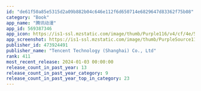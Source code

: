 ```yaml
---
id: "de61f50a85e5315d2a09b882b04c646e112f6d650714e6829647d83362f75b08"
category: "Book"
app_name: "腾讯动漫"
app_id: 569387346
app_icon: https://is1-ssl.mzstatic.com/image/thumb/Purple116/v4/cf/4e/53/cf4e53c3-b799-e8db-2429-911ade9c6a85/AppIcon-0-1x_U007emarketing-0-7-0-0-85-220.png/1024x1024bb.png
app_screenshot: https://is1-ssl.mzstatic.com/image/thumb/PurpleSource113/v4/4e/8f/95/4e8f95dc-87bd-a9d5-a84e-9bb1f317f155/c6c6facc-0b9c-426c-a445-681b6c94142d_15c64cc31901f8cbc43dbe4d2e03728a_e3dth6e9171673342526634.jpg/1242x2688bb.png
publisher_id: 473924491
publisher_name: "Tencent Technology (Shanghai) Co., Ltd"
rank: 411
most_recent_release: 2024-01-03 00:00:00
release_count_in_past_year: 13
release_count_in_past_year_category: 9
release_count_in_past_year_top_in_category: 23
---
```

